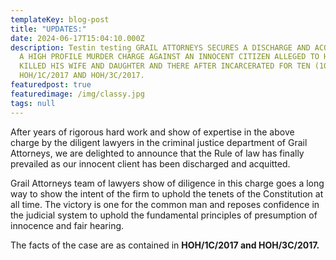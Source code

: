 ```yaml
---
templateKey: blog-post
title: "UPDATES:"
date: 2024-06-17T15:04:10.000Z
description: Testin testing GRAIL ATTORNEYS SECURES A DISCHARGE AND ACQUITTAL IN
  A HIGH PROFILE MURDER CHARGE AGAINST AN INNOCENT CITIZEN ALLEGED TO HAVE
  KILLED HIS WIFE AND DAUGHTER AND THERE AFTER INCARCERATED FOR TEN (10) YEARS
  HOH/1C/2017 AND HOH/3C/2017.
featuredpost: true
featuredimage: /img/classy.jpg
tags: null
---
```



  

After years of rigorous hard work and show of expertise in the above charge by the diligent lawyers in the criminal justice department of Grail Attorneys, 
 we are delighted to announce that the Rule of law has finally prevailed as our innocent client has been discharged and acquitted.

 Grail Attorneys team of lawyers show of diligence in this charge goes a long way to show the intent of the firm to uphold the tenets of the Constitution at all time. The victory is one for the common man and reposes confidence in the judicial system to uphold the fundamental principles of presumption of innocence and fair hearing.

 The facts of the case are as contained in **HOH/1C/2017 and HOH/3C/2017.**







